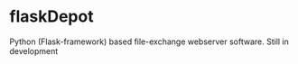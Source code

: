 flaskDepot
==========

Python (Flask-framework) based file-exchange webserver software. Still in development

